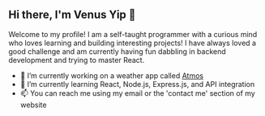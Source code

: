 ## Hi there, I'm Venus Yip 👋

Welcome to my profile! I am a self-taught programmer with a curious mind who loves learning and building interesting projects! I have always loved a good challenge and am currently having fun dabbling in backend development and trying to master React.

- 🔭 I’m currently working on a weather app called [Atmos](https://github.com/VenusY/atmos-weather-app)
- 🌱 I’m currently learning React, Node.js, Express.js, and API integration
- 📫 You can reach me using my email or the 'contact me' section of my website

<!--
**VenusY/VenusY** is a ✨ _special_ ✨ repository because its `README.md` (this file) appears on your GitHub profile.

Here are some ideas to get you started:

- 🔭 I’m currently working on ...
- 🌱 I’m currently learning ...
- 👯 I’m looking to collaborate on ...
- 🤔 I’m looking for help with ...
- 💬 Ask me about ...
- 📫 How to reach me: ...
- 😄 Pronouns: ...
- ⚡ Fun fact: ...
-->
